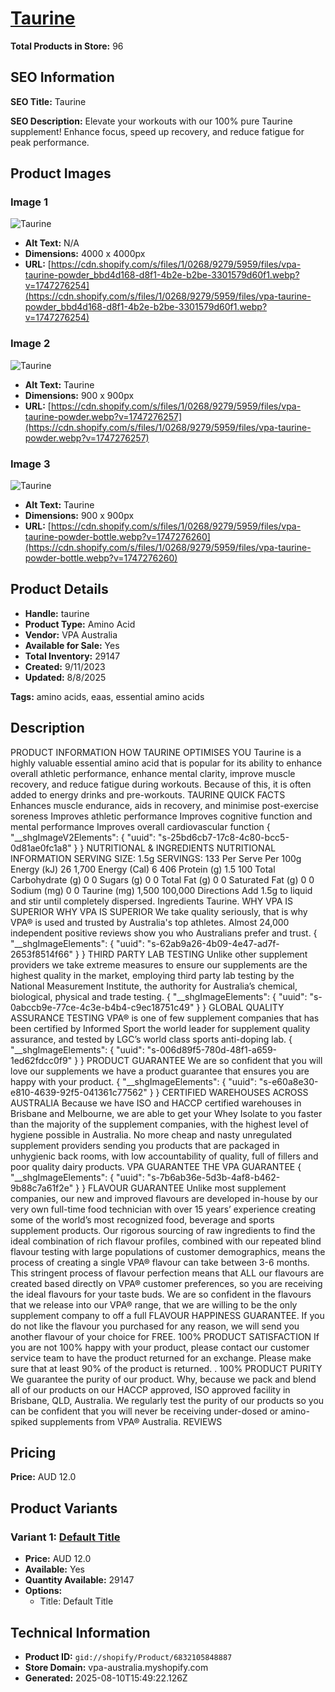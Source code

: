 # [Taurine](https://vpa-australia.myshopify.com/products/taurine)

**Total Products in Store:** 96

## SEO Information

**SEO Title:** Taurine

**SEO Description:** Elevate your workouts with our 100% pure Taurine supplement! Enhance focus, speed up recovery, and reduce fatigue for peak performance.

## Product Images

### Image 1
![Taurine](https://cdn.shopify.com/s/files/1/0268/9279/5959/files/vpa-taurine-powder_bbd4d168-d8f1-4b2e-b2be-3301579d60f1.webp?v=1747276254)

- **Alt Text:** N/A
- **Dimensions:** 4000 x 4000px
- **URL:** [https://cdn.shopify.com/s/files/1/0268/9279/5959/files/vpa-taurine-powder_bbd4d168-d8f1-4b2e-b2be-3301579d60f1.webp?v=1747276254](https://cdn.shopify.com/s/files/1/0268/9279/5959/files/vpa-taurine-powder_bbd4d168-d8f1-4b2e-b2be-3301579d60f1.webp?v=1747276254)

### Image 2
![Taurine](https://cdn.shopify.com/s/files/1/0268/9279/5959/files/vpa-taurine-powder.webp?v=1747276257)

- **Alt Text:** Taurine
- **Dimensions:** 900 x 900px
- **URL:** [https://cdn.shopify.com/s/files/1/0268/9279/5959/files/vpa-taurine-powder.webp?v=1747276257](https://cdn.shopify.com/s/files/1/0268/9279/5959/files/vpa-taurine-powder.webp?v=1747276257)

### Image 3
![Taurine](https://cdn.shopify.com/s/files/1/0268/9279/5959/files/vpa-taurine-powder-bottle.webp?v=1747276260)

- **Alt Text:** Taurine
- **Dimensions:** 900 x 900px
- **URL:** [https://cdn.shopify.com/s/files/1/0268/9279/5959/files/vpa-taurine-powder-bottle.webp?v=1747276260](https://cdn.shopify.com/s/files/1/0268/9279/5959/files/vpa-taurine-powder-bottle.webp?v=1747276260)

## Product Details

- **Handle:** taurine
- **Product Type:** Amino Acid
- **Vendor:** VPA Australia
- **Available for Sale:** Yes
- **Total Inventory:** 29147
- **Created:** 9/11/2023
- **Updated:** 8/8/2025

**Tags:** amino acids, eaas, essential amino acids

## Description

PRODUCT INFORMATION HOW TAURINE OPTIMISES YOU Taurine is a highly valuable essential amino acid that is popular for its ability to enhance overall athletic performance, enhance mental clarity, improve muscle recovery, and reduce fatigue during workouts. Because of this, it is often added to energy drinks and pre-workouts. TAURINE QUICK FACTS Enhances muscle endurance, aids in recovery, and minimise post-exercise soreness Improves athletic performance Improves cognitive function and mental performance Improves overall cardiovascular function { "__shgImageV2Elements": { "uuid": "s-25bd6cb7-17c8-4c80-bcc5-0d81ae0fc1a8" } } NUTRITIONAL & INGREDIENTS NUTRITIONAL INFORMATION SERVING SIZE: 1.5g SERVINGS: 133 Per Serve Per 100g Energy (kJ) 26 1,700 Energy (Cal) 6 406 Protein (g) 1.5 100 Total Carbohydrate (g) 0 0 Sugars (g) 0 0 Total Fat (g) 0 0 Saturated Fat (g) 0 0 Sodium (mg) 0 0 Taurine (mg) 1,500 100,000 Directions Add 1.5g to liquid and stir until completely dispersed. Ingredients Taurine. WHY VPA IS SUPERIOR WHY VPA IS SUPERIOR We take quality seriously, that is why VPA® is used and trusted by Australia's top athletes. Almost 24,000 independent positive reviews show you who Australians prefer and trust. { "__shgImageElements": { "uuid": "s-62ab9a26-4b09-4e47-ad7f-2653f8514f66" } } THIRD PARTY LAB TESTING Unlike other supplement providers we take extreme measures to ensure our supplements are the highest quality in the market, employing third party lab testing by the National Measurement Institute, the authority for Australia’s chemical, biological, physical and trade testing. { "__shgImageElements": { "uuid": "s-0abccb9e-77ce-4c3e-b4b4-c9ec18751c49" } } GLOBAL QUALITY ASSURANCE TESTING VPA® is one of few supplement companies that has been certified by Informed Sport the world leader for supplement quality assurance, and tested by LGC’s world class sports anti-doping lab. { "__shgImageElements": { "uuid": "s-006d89f5-780d-48f1-a659-1ed62fdcc0f9" } } PRODUCT GUARANTEE We are so confident that you will love our supplements we have a product guarantee that ensures you are happy with your product. { "__shgImageElements": { "uuid": "s-e60a8e30-e810-4639-92f5-041361c77562" } } CERTIFIED WAREHOUSES ACROSS AUSTRALIA Because we have ISO and HACCP certified warehouses in Brisbane and Melbourne, we are able to get your Whey Isolate to you faster than the majority of the supplement companies, with the highest level of hygiene possible in Australia. No more cheap and nasty unregulated supplement providers sending you products that are packaged in unhygienic back rooms, with low accountability of quality, full of fillers and poor quality dairy products. VPA GUARANTEE THE VPA GUARANTEE { "__shgImageElements": { "uuid": "s-7b6ab36e-5d3b-4af8-b462-9b88c7a61f2e" } } FLAVOUR GUARANTEE Unlike most supplement companies, our new and improved flavours are developed in-house by our very own full-time food technician with over 15 years’ experience creating some of the world’s most recognized food, beverage and sports supplement products. Our rigorous sourcing of raw ingredients to find the ideal combination of rich flavour profiles, combined with our repeated blind flavour testing with large populations of customer demographics, means the process of creating a single VPA® flavour can take between 3-6 months. This stringent process of flavour perfection means that ALL our flavours are created based directly on VPA® customer preferences, so you are receiving the ideal flavours for your taste buds. We are so confident in the flavours that we release into our VPA® range, that we are willing to be the only supplement company to off a full FLAVOUR HAPPINESS GUARANTEE. If you do not like the flavour you purchased for any reason, we will send you another flavour of your choice for FREE. 100% PRODUCT SATISFACTION If you are not 100% happy with your product, please contact our customer service team to have the product returned for an exchange. Please make sure that at least 90% of the product is returned. . 100% PRODUCT PURITY We guarantee the purity of our product. Why, because we pack and blend all of our products on our HACCP approved, ISO approved facility in Brisbane, QLD, Australia. We regularly test the purity of our products so you can be confident that you will never be receiving under-dosed or amino-spiked supplements from VPA® Australia. REVIEWS

## Pricing

**Price:** AUD 12.0

## Product Variants

### Variant 1: [Default Title](https://vpa-australia.myshopify.com/products/taurine)

- **Price:** AUD 12.0
- **Available:** Yes
- **Quantity Available:** 29147
- **Options:**
  - Title: Default Title

## Technical Information

- **Product ID:** `gid://shopify/Product/6832105848887`
- **Store Domain:** vpa-australia.myshopify.com
- **Generated:** 2025-08-10T15:49:22.126Z

